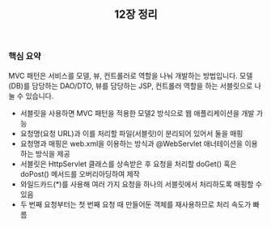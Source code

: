 <header>
  <h2>12장 정리</h2>
</header>

<body>
  <h3>핵심 요약</h3>
  <p>MVC 패턴은 서비스를 모델, 뷰, 컨트롤러로 역할을 나눠 개발하는 방법입니다. 모델(DB)를 담당하는 DAO/DTO, 뷰를 담당하는 JSP, 컨트롤러 역할을 하는 서블릿으로 나눌 수 있습니다.</p>
  <ul>
    <li>서블릿을 사용하면 MVC 패턴을 적용한 모델2 방식으로 웹 애플리케이션을 개발 가능</li>
    <li>요청명(요청 URL)과 이를 처리할 파일(서블릿)이 분리되어 있어서 둘을 매핑</li>
    <li>요청명과 매핑은 web.xml을 이용하는 방식과 @WebServlet 애너테이션을 이용하는 방식을 제공</li>
    <li>서블릿은 HttpServlet 클래스를 상속받은 후 요청을 처리할 doGet() 혹은 doPost() 메서드를 오버리아딩하여 제작</li>
    <li>와일드카드(*)를 사용해 여러 가지 요청을 하나의 서블릿에서 처리하도록 매핑할 수 있음</li>
    <li>두 번째 요청부터는 첫 번째 요청 때 만들어둔 객체를 재사용하므로 처리 속도가 빠름</li>
  </ul>
</body>
